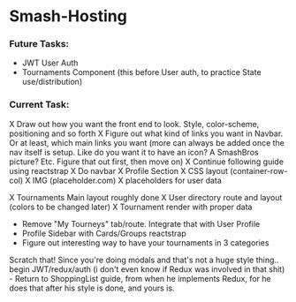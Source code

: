 # Smash-Hosting

### Future Tasks:
- JWT User Auth
- Tournaments Component (this before User auth, to practice State use/distribution)

### Current Task:
X Draw out how you want the front end to look.  Style, color-scheme, positioning and so forth
X Figure out what kind of links you want in Navbar.  Or at least, which main links you want (more can always be added once the nav itself is setup.  Like do you want it to have an icon? A SmashBros picture?  Etc.  Figure that out first, then move on)
X Continue following guide using reactstrap
X Do navbar
X Profile Section
	X CSS layout (container-row-col)
	X IMG (placeholder.com)
	X placeholders for user data

X Tournaments Main layout roughly done
X User directory route and layout (colors to be changed later)
X Tournament render with proper data

- Remove "My Tourneys" tab/route.  Integrate that with User Profile
- Profile Sidebar with Cards/Groups reactstrap
- Figure out interesting way to have your tournaments in 3 categories

Scratch that! Since you're doing modals and that's not a huge style thing.. begin JWT/redux/auth (i don't even know if Redux was involved in that shit)
	- Return to ShoppingList guide, from when he implements Redux, for he does that after his style is done, and yours is.